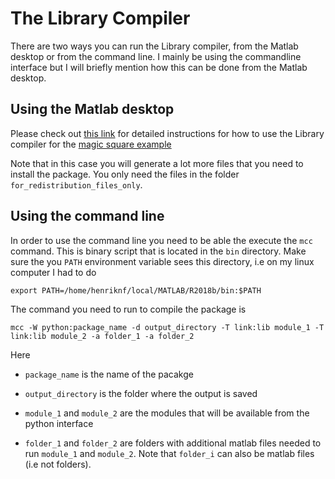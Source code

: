 # The Library Compiler
There are two ways you can run the Library compiler, from the Matlab
desktop or from the command line. I mainly be using the commandline
interface but I will briefly mention how this can be done from the
Matlab desktop.

## Using the Matlab desktop
Please check out [this
link](https://se.mathworks.com/help/compiler_sdk/gs/create-a-python-application-with-matlab-code.html)
for detailed instructions for how to use the Library compiler for the
[magic square example](../examples/magic_square/README.md)

Note that in this case you will generate a lot more files that you
need to install the package. You only need the files in the folder
`for_redistribution_files_only`.


## Using the command line 
In order to use the command line you need to be able the execute the
`mcc` command. This is binary script that is located in the `bin`
directory. Make sure the you `PATH` environment variable sees this
directory, i.e on my linux computer I had to do
```shell
export PATH=/home/henriknf/local/MATLAB/R2018b/bin:$PATH
```
The command you need to run to compile the package is
```
mcc -W python:package_name -d output_directory -T link:lib module_1 -T link:lib module_2 -a folder_1 -a folder_2
```
Here

* `package_name` is the name of the pacakge

* `output_directory` is the folder where the output is saved

* `module_1` and `module_2` are the modules that will be available
  from the python interface

* `folder_1` and `folder_2` are folders with additional matlab files
  needed to run `module_1` and `module_2`. Note that `folder_i` can
  also be matlab files (i.e not folders).
